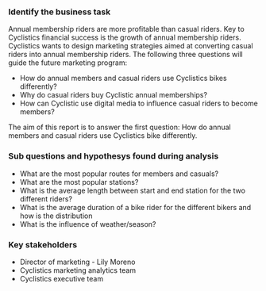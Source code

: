 ### Identify the business task

Annual membership riders are more profitable than casual riders. Key to Cyclistics financial success is the growth of annual membership riders. Cyclistics wants to design marketing strategies aimed at converting casual riders into annual membership riders. The following three questions will guide the future marketing program:

* How do annual members and casual riders use Cyclistics bikes differently?
* Why do casual riders buy Cyclistic annual memberships?
* How can Cyclistic use digital media to influence casual riders to become members?

The aim of this report is to answer the first question: How do annual members and casual riders use Cyclistics bike differently.

### Sub questions and hypothesys found during analysis

* What are the most popular routes for members and casuals?
* What are the most popular stations?
* What is the average length between start and end station for the two different riders?
* What is the average duration of a bike rider for the different bikers and how is the distribution
* What is the influence of weather/season?

### Key stakeholders

* Director of marketing - Lily Moreno
* Cyclistics marketing analytics team
* Cyclistics executive team